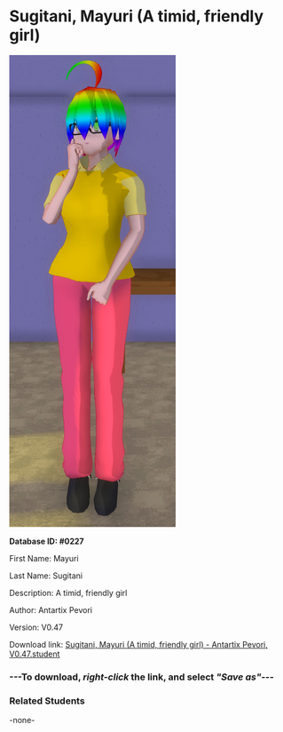 # Sugitani, Mayuri (A timid, friendly girl)

<img src="../../Files/Images/Sugitani, Mayuri (A timid, friendly girl).png" title="Sugitani, Mayuri (A timid, friendly girl) - Antartix Pevori, V0.47">

**Database ID: #0227**

First Name: Mayuri

Last Name: Sugitani

Description: A timid, friendly girl

Author: Antartix Pevori

Version: V0.47

Download link: <a href="https://raw.githubusercontent.com/Arbiter1223/Daigaku-Gurashi-Custom-Students/master/Files/Student%20Files/Sugitani%2C%20Mayuri%20(A%20timid%2C%20friendly%20girl)%20-%20Antartix%20Pevori%2C%20V0.47.student">Sugitani, Mayuri (A timid, friendly girl) - Antartix Pevori, V0.47.student</a>

### ---**To download, _right-click_ the link, and select _"Save as"_**---

### Related Students

-none-
